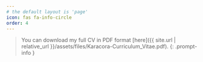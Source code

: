 ```yaml
---
# the default layout is 'page'
icon: fas fa-info-circle
order: 4
---
```


> You can download my full CV in PDF format [here]({{ site.url | relative_url }}/assets/files/Karacora-Curriculum_Vitae.pdf).
{: .prompt-info }

